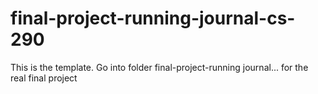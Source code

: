 # final-project-running-journal-cs-290

This is the template. Go into folder final-project-running journal... for the real final project
